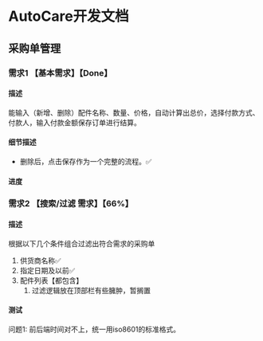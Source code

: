 # AutoCare开发文档

## 采购单管理

### 需求1 【基本需求】【Done】

#### 描述

能输入（新增、删除）配件名称、数量、价格，自动计算出总价，选择付款方式、付款人，输入付款金额保存订单进行结算。

#### 细节描述

- 删除后，点击保存作为一个完整的流程。✅

#### 进度

### 需求2 【搜索/过滤 需求】【66%】

#### 描述

根据以下几个条件组合过滤出符合需求的采购单

1. 供货商名称✅
2. 指定日期及以前✅
3. 配件列表【都包含】
   1. 过滤逻辑放在顶部栏有些臃肿，暂搁置

 #### 测试

问题1: 前后端时间对不上，统一用iso8601的标准格式。

